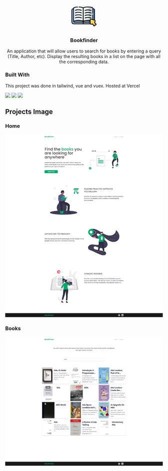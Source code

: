<br />
<div align="center">
  <a href="https://github.com/othneildrew/Best-README-Template">
    <img src="src/assets/project-logo.png" alt="Logo" width="80" height="80">
  </a>

  <h3 align="center">Bookfinder</h3>

  <p align="center">
   An application that will allow users to search for books by entering a query (Title, Author, etc). Display the resulting books in a list on the page with all the corresponding data.
    <br />
  </p>
</div>

### Built With

This project was done in tailwind, vue and vuex. Hosted at Vercel

 <div>
      <a href="https://www.instagram.com/alysson_1013/" target="_blank"><img src="https://img.shields.io/badge/Tailwind_CSS-38B2AC?style=for-the-badge&logo=tailwind-css&logoColor=white" target="_blank"></a>
      <a href="https://www.linkedin.com/in/alysson-eduardo-a358911a4/" target="_blank"><img src="https://img.shields.io/badge/Vue.js-35495E?style=for-the-badge&logo=vue.js&logoColor=4FC08D" target="_blank"></a>
   <a href="https://www.linkedin.com/in/alysson-eduardo-a358911a4/" target="_blank"><img src="https://img.shields.io/badge/Vercel-000000?style=for-the-badge&logo=vercel&logoColor=white" target="_blank"></a>
 <div>
   
##
## Projects Image
### Home
![](src/assets/Home.png)
### Books
![](src/assets/Books.png)
